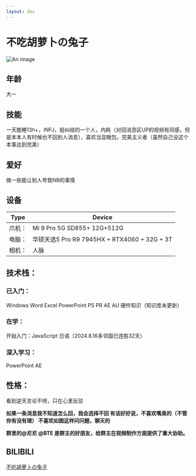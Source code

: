 ```yaml
---
layout: doc
---
```

# <Badge type="warning" text="群主" /> 不吃胡萝卜の兔子 
![An image](http://q1.qlogo.cn/g?b=qq&nk=3221520688&s=160)

## 年龄

大一

## 技能 

一天能睡13h+，INFJ，挺纠结的一个人，内耗（对回消息区UP的视频有同感，但是本本人有时候也不回别人消息），喜欢当显眼包，完美主义者（虽然自己没这个本事达到完美）

## 爱好

做一些能让别人夸我NB的事情

## 设备 

| Type |Device|
|----|---|
|爪机：| Mi 9 Pro 5G SD855+ 12G+512G |
|电脑：| 华硕天选5 Pro R9 7945HX + RTX4060 + 32G + 3T |
|相机：|人脉 |

## 技术栈：

### 已入门：

Windows Word Excel PowerPoint PS PR AE AU 硬件知识（知识库未更新）

### 在学：

开始入门：JavaScript 日语（2024.8.16多邻国已连胜32天）

### 深入学习：

PowerPoint AE

## 性格：

看到逆天言论不喷，只在心里反驳

**如果一条消息我不知道怎么回，我会选择不回
有话好好说，不喜欢嘴臭的（不管你有没有理）
不喜欢如图这样问问题，聊天的**


**群里的@尼尼 @BTE 是群主的好朋友，给群主在视频制作方面提供了重大协助。**

## BILIBILI
[不吃胡萝卜の兔子](https://space.bilibili.com/342739802)
